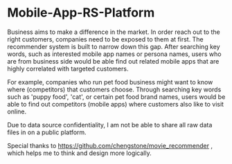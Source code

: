 # Mobile-App-RS-Platform

Business aims to make a difference in the market. In order reach out to the right customers, companies need to be exposed to them at first. 
The recommender system is built to narrow down this gap. After searching key words, such as interested mobile app names or persona names, 
users who are from business side would be able find out related mobile apps that are highly correlated with targeted customers.

For example, companies who run pet food business might want to know where (competitors) that customers choose. Through searching key words such as 'puppy food',
'cat', or certain pet food brand names, users would be able to find out competitors (mobile apps) where customers also like to visit online. 

Due to data source confidentiality, I am not be able to share all raw data files in on a public platform.  


Special thanks to https://github.com/chengstone/movie_recommender , which helps me to think and design more logically.
